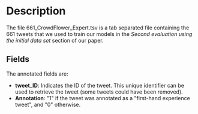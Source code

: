 # Description
The file 661_CrowdFlower_Expert.tsv is a tab separated file containing the 661 tweets that we used to train our models in the *Second evaluation using the initial data set* section of our paper.

## Fields
The annotated fields are:
* **tweet_ID**: Indicates the ID of the tweet. This unique identifier can be used to retrieve the tweet (some tweets could have been removed).
* **Annotation**: "1" if the tweet was annotated as a "first-hand experience tweet", and "0" otherwise.
